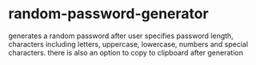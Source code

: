 # random-password-generator
generates a random password after user specifies password length, characters including letters, uppercase, lowercase, numbers and special characters. there is also an option to copy to clipboard after generation
